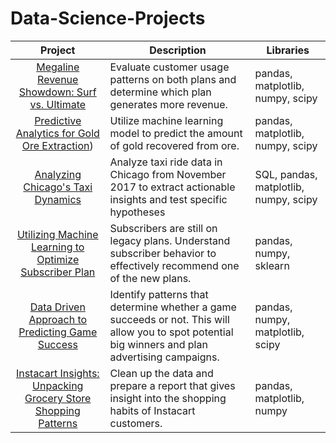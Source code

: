 # Data-Science-Projects

| Project | Description | Libraries |
| :-----------: | ----------- |----------- |
|[Megaline Revenue Showdown: Surf vs. Ultimate](https://github.com/BradyQuack/Megaline-Revenue-Showdown-Surf-vs.-Ultimate) | Evaluate customer usage patterns on both plans and determine which plan generates more revenue. | pandas, matplotlib, numpy, scipy |
|[Predictive Analytics for Gold Ore Extraction](https://github.com/BradyQuack/Predictive-Analytics-for-Gold-Ore-Extraction)) | Utilize machine learning model to predict the amount of gold recovered from ore. | pandas, matplotlib, numpy, scipy |
|[Analyzing Chicago's Taxi Dynamics](https://github.com/BradyQuack/Analyzing-Chicago-s-Taxi-Dynamics) | Analyze taxi ride data in Chicago from November 2017 to extract actionable insights and test specific hypotheses | SQL, pandas, matplotlib, numpy, scipy |
|[Utilizing Machine Learning to Optimize Subscriber Plan](https://github.com/BradyQuack/Utilizing-Machine-Learning-to-Optimize-Subscriber-Plan)| Subscribers are still on legacy plans. Understand subscriber behavior to effectively recommend one of the new plans. | pandas, numpy, sklearn |
|[Data Driven Approach to Predicting Game Success](https://github.com/BradyQuack/Data-Driven-Approach-to-Predicting-Game-Success)| Identify patterns that determine whether a game succeeds or not. This will allow you to spot potential big winners and plan advertising campaigns. | pandas, numpy, matplotlib, scipy |
|[Instacart Insights: Unpacking Grocery Store Shopping Patterns](https://github.com/BradyQuack/Instacart-Insights-Unpacking-Grocery-Shopping-Patterns) | Clean up the data and prepare a report that gives insight into the shopping habits of Instacart customers. | pandas, matplotlib, numpy |
